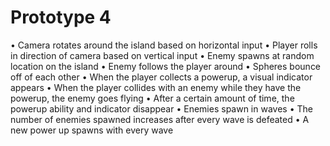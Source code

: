# Prototype 4
•	Camera rotates around the island based on horizontal input
•	Player rolls in direction of camera based on vertical input
•	Enemy spawns at random location on the island
•	Enemy follows the player around 
•	Spheres bounce off of each other 
•	When the player collects a powerup, a visual indicator appears
•	When the player collides with an enemy while they have the powerup, the enemy goes flying
•	After a certain amount of time, the powerup ability and indicator disappear
•	Enemies spawn in waves
•	The number of enemies spawned increases after every wave is defeated
•	A new power up spawns with every wave

